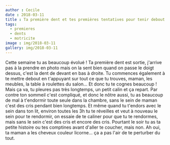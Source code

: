```yaml
---
author : Cecile
date : 2018-03-11
title : Ta première dent et tes premières tentatives pour tenir debout seule
tags:
  - premieres
  - dents
  - motricite
image : img/2018-03-11
gallery: img/2018-03-11
---
```


Cette semaine tu as beaucoup évolué ! Ta première dent est sortie, j'arrive pas à la prendre en photo mais on la sent bien quand on passe le doigt dessus, c'est la dent de devant en bas à droite. 
Tu commences également à te mettre debout en t'appuyant sur tout ce que tu trouves, maman, les meubles, la table à roulettes du salon... Et donc tu te cognes beaucoup ! Mais ça va, tu pleures pas très longtemps, un petit calin et ça repart. 
Par contre ton sommeil c'est compliqué, et donc le nôtre aussi, tu as beaucoup de mal à t'endormir toute seule dans la chambre, sans le sein de maman c'est des cris pendant bien longtemps. Et même quand tu t'endors avec le sein dans ton lit, environ toutes les 3h tu te réveilles et veut à nouveau le sein pour te rendormir, on essaie de te caliner pour que tu te rendormes, mais sans le sein c'est des cris et encore des cris. Pourtant le soir tu as ta petite histoire ou tes comptines avant d'aller te coucher, mais non. 
Ah oui, ta maman a les cheveux couleur licorne... ça a pas l'air de te perturber du tout. 